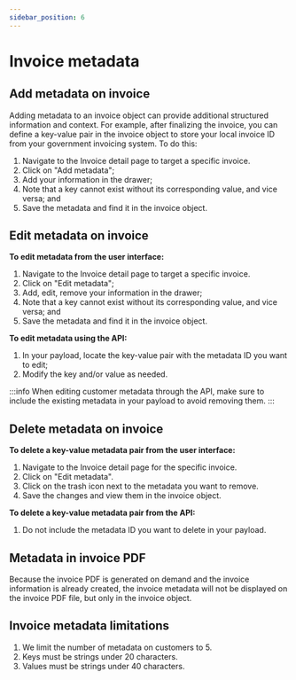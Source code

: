 ```yaml
---
sidebar_position: 6
---
```


# Invoice metadata

## Add metadata on invoice

Adding metadata to an invoice object can provide additional structured information and context. For example, after finalizing the invoice, you can define a key-value pair in the invoice object to store your local invoice ID from your government invoicing system. To do this:

1. Navigate to the Invoice detail page to target a specific invoice.
2. Click on "Add metadata";
3. Add your information in the drawer;
4. Note that a key cannot exist without its corresponding value, and vice versa; and
5. Save the metadata and find it in the invoice object.

## Edit metadata on invoice

**To edit metadata from the user interface:**

1. Navigate to the Invoice detail page to target a specific invoice.
2. Click on "Edit metadata";
3. Add, edit, remove your information in the drawer;
4. Note that a key cannot exist without its corresponding value, and vice versa; and
5. Save the metadata and find it in the invoice object.

**To edit metadata using the API:**

1. In your payload, locate the key-value pair with the metadata ID you want to edit;
2. Modify the key and/or value as needed.

:::info
When editing customer metadata through the API, make sure to include the existing metadata in your payload to avoid removing them.
:::

## Delete metadata on invoice


**To delete a key-value metadata pair from the user interface:**

1. Navigate to the Invoice detail page for the specific invoice.
2. Click on "Edit metadata".
3. Click on the trash icon next to the metadata you want to remove.
4. Save the changes and view them in the invoice object.

**To delete a key-value metadata pair from the API:**

1. Do not include the metadata ID you want to delete in your payload.

## Metadata in invoice PDF

Because the invoice PDF is generated on demand and the invoice information is already created, the invoice metadata will not be displayed on the invoice PDF file, but only in the invoice object.

## Invoice metadata limitations

1. We limit the number of metadata on customers to 5.
2. Keys must be strings under 20 characters.
3. Values must be strings under 40 characters.